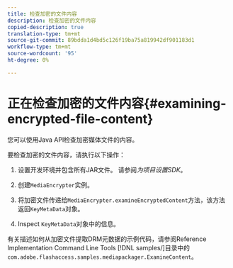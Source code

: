 ```yaml
---
title: 检查加密的文件内容
description: 检查加密的文件内容
copied-description: true
translation-type: tm+mt
source-git-commit: 89bdda1d4bd5c126f19ba75a819942df901183d1
workflow-type: tm+mt
source-wordcount: '95'
ht-degree: 0%

---
```



# 正在检查加密的文件内容{#examining-encrypted-file-content}

您可以使用Java API检查加密媒体文件的内容。

要检查加密的文件内容，请执行以下操作：

1. 设置开发环境并包含所有JAR文件。 请参阅&#x200B;*为项目设置SDK*。
1. 创建`MediaEncrypter`实例。
1. 将加密文件传递给`MediaEncrypter.examineEncryptedContent`方法，该方法返回`KeyMetaData`对象。

1. Inspect `KeyMetaData`对象中的信息。

有关描述如何从加密文件提取DRM元数据的示例代码，请参阅Reference Implementation Command Line Tools [!DNL samples/]目录中的`com.adobe.flashaccess.samples.mediapackager.ExamineContent`。
